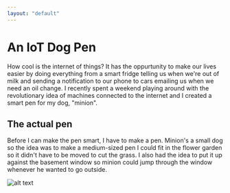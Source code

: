 ```yaml
--- 
layout: "default"
---
```

# An IoT Dog Pen

How cool is the internet of things? It has the oppurtunity to make our lives easier by doing everything from a smart fridge telling us when we're out of milk and sending a notification to our phone to cars emailing us when we need an oil change. I recently spent a weekend playing around with the revolutionary idea of machines connected to the internet and I created a smart pen for my dog, "minion".

## The actual pen

Before I can make the pen smart, I have to make a pen. Minion's a small dog so the idea was to make a medium-sized pen I could fit in the flower garden so it didn't have to be moved to cut the grass. I also had the idea to put it up against the basement window so minion could jump through the window whenever he wanted to go outside.

![alt text](https://benlorantfy.github.io/img/penStep1.jpg "Logo Title Text 1")
